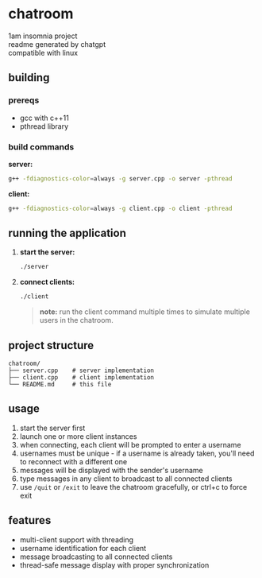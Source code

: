 # chatroom

1am insomnia project  
readme generated by chatgpt  
compatible with linux

## building

### prereqs
- gcc with c++11
- pthread library

### build commands

**server:**
```bash
g++ -fdiagnostics-color=always -g server.cpp -o server -pthread
```

**client:**
```bash
g++ -fdiagnostics-color=always -g client.cpp -o client -pthread
```

## running the application

1. **start the server:**
   ```bash
   ./server
   ```

2. **connect clients:**
   ```bash
   ./client
   ```
   
   > **note:** run the client command multiple times to simulate multiple users in the chatroom.

## project structure

```
chatroom/
├── server.cpp    # server implementation
├── client.cpp    # client implementation
└── README.md     # this file
```

## usage

1. start the server first
2. launch one or more client instances
3. when connecting, each client will be prompted to enter a username
4. usernames must be unique - if a username is already taken, you'll need to reconnect with a different one
5. messages will be displayed with the sender's username
6. type messages in any client to broadcast to all connected clients
7. use `/quit` or `/exit` to leave the chatroom gracefully, or ctrl+c to force exit

## features

- multi-client support with threading
- username identification for each client
- message broadcasting to all connected clients
- thread-safe message display with proper synchronization